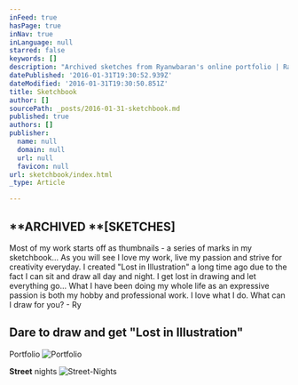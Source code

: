 ```yaml
---
inFeed: true
hasPage: true
inNav: true
inLanguage: null
starred: false
keywords: []
description: "Archived sketches from Ryanwbaran's online portfolio | Raw | GoToProDesign"
datePublished: '2016-01-31T19:30:52.939Z'
dateModified: '2016-01-31T19:30:50.851Z'
title: Sketchbook
author: []
sourcePath: _posts/2016-01-31-sketchbook.md
published: true
authors: []
publisher:
  name: null
  domain: null
  url: null
  favicon: null
url: sketchbook/index.html
_type: Article

---
```

## **ARCHIVED **\[SKETCHES\]

Most of my work starts off as thumbnails - a series of marks in my sketchbook... As you will see I love my work, live my passion and strive for creativity everyday. I created "Lost in Illustration" a long time ago due to the fact I can sit and draw all day and night. I get lost in drawing and let everything go... What I have been doing my whole life as an expressive passion is both my hobby and professional work. I love what I do. What can I draw for you? - Ry

## Dare to draw and get "Lost in Illustration"

Portfolio
![Portfolio](https://s3-us-west-2.amazonaws.com/the-grid-img/p/ed9df0a0ea328a71f17f9f4b51bdcb9e9288230b.jpg)

**Street** nights
![Street-Nights](https://the-grid-user-content.s3-us-west-2.amazonaws.com/d76f906e-d12f-40d2-8af3-b740c01a1630.jpg)